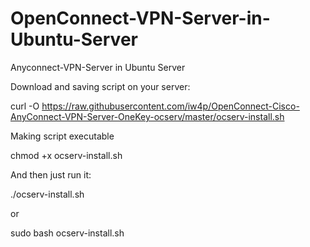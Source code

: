 # OpenConnect-VPN-Server-in-Ubuntu-Server
Anyconnect-VPN-Server in Ubuntu Server

Download and saving script on your server:

curl -O https://raw.githubusercontent.com/iw4p/OpenConnect-Cisco-AnyConnect-VPN-Server-OneKey-ocserv/master/ocserv-install.sh

Making script executable

chmod +x ocserv-install.sh

And then just run it:

./ocserv-install.sh

or

sudo bash ocserv-install.sh
